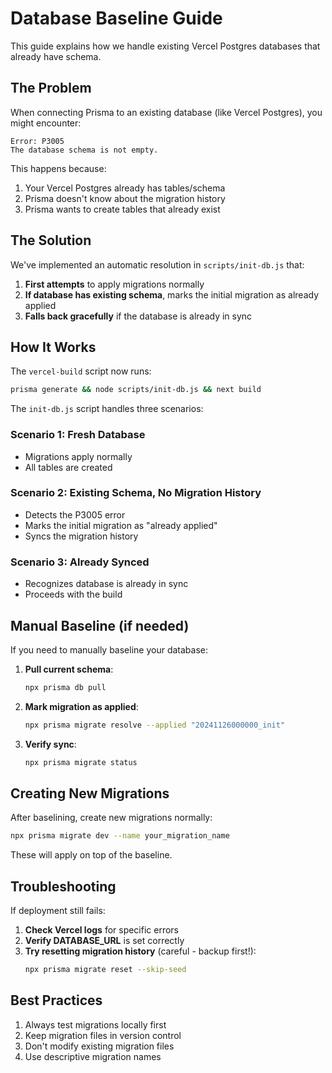 # Database Baseline Guide

This guide explains how we handle existing Vercel Postgres databases that already have schema.

## The Problem

When connecting Prisma to an existing database (like Vercel Postgres), you might encounter:
```
Error: P3005
The database schema is not empty.
```

This happens because:
1. Your Vercel Postgres already has tables/schema
2. Prisma doesn't know about the migration history
3. Prisma wants to create tables that already exist

## The Solution

We've implemented an automatic resolution in `scripts/init-db.js` that:

1. **First attempts** to apply migrations normally
2. **If database has existing schema**, marks the initial migration as already applied
3. **Falls back gracefully** if the database is already in sync

## How It Works

The `vercel-build` script now runs:
```bash
prisma generate && node scripts/init-db.js && next build
```

The `init-db.js` script handles three scenarios:

### Scenario 1: Fresh Database
- Migrations apply normally
- All tables are created

### Scenario 2: Existing Schema, No Migration History
- Detects the P3005 error
- Marks the initial migration as "already applied"
- Syncs the migration history

### Scenario 3: Already Synced
- Recognizes database is already in sync
- Proceeds with the build

## Manual Baseline (if needed)

If you need to manually baseline your database:

1. **Pull current schema**:
   ```bash
   npx prisma db pull
   ```

2. **Mark migration as applied**:
   ```bash
   npx prisma migrate resolve --applied "20241126000000_init"
   ```

3. **Verify sync**:
   ```bash
   npx prisma migrate status
   ```

## Creating New Migrations

After baselining, create new migrations normally:
```bash
npx prisma migrate dev --name your_migration_name
```

These will apply on top of the baseline.

## Troubleshooting

If deployment still fails:

1. **Check Vercel logs** for specific errors
2. **Verify DATABASE_URL** is set correctly
3. **Try resetting migration history** (careful - backup first!):
   ```bash
   npx prisma migrate reset --skip-seed
   ```

## Best Practices

1. Always test migrations locally first
2. Keep migration files in version control
3. Don't modify existing migration files
4. Use descriptive migration names